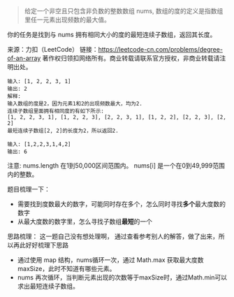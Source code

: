 > 给定一个非空且只包含非负数的整数数组 nums, 数组的度的定义是指数组里任一元素出现频数的最大值。

你的任务是找到与 nums 拥有相同大小的度的最短连续子数组，返回其长度。

来源：力扣（LeetCode）
链接：https://leetcode-cn.com/problems/degree-of-an-array
著作权归领扣网络所有。商业转载请联系官方授权，非商业转载请注明出处。


```
输入: [1, 2, 2, 3, 1]
输出: 2
解释: 
输入数组的度是2，因为元素1和2的出现频数最大，均为2.
连续子数组里面拥有相同度的有如下所示:
[1, 2, 2, 3, 1], [1, 2, 2, 3], [2, 2, 3, 1], [1, 2, 2], [2, 2, 3], [2, 2]
最短连续子数组[2, 2]的长度为2，所以返回2.
```

```
输入: [1,2,2,3,1,4,2]
输出: 6
```
注意:
nums.length 在1到50,000区间范围内。
nums[i] 是一个在0到49,999范围内的整数。

题目梳理一下：
- 需要找到度数最大的数字，可能同时存在多个，怎么同时寻找**多个**最大度数的数字
- 从最大度数的数字里，怎么寻找子数组**最短**的一个

思路梳理： 
这一题自己没有想处理啊， 通过查看参考别人的解答，做了出来，所以再此好好梳理下思路
- 通过使用 map 结构，nums循环一次，通过 Math.max 获取最大度数maxSize，此时不知道有哪些元素。
- nums 再次循环，当判断元素出现的次数等于maxSize时，通过Math.min可以求出最短连续子数组。